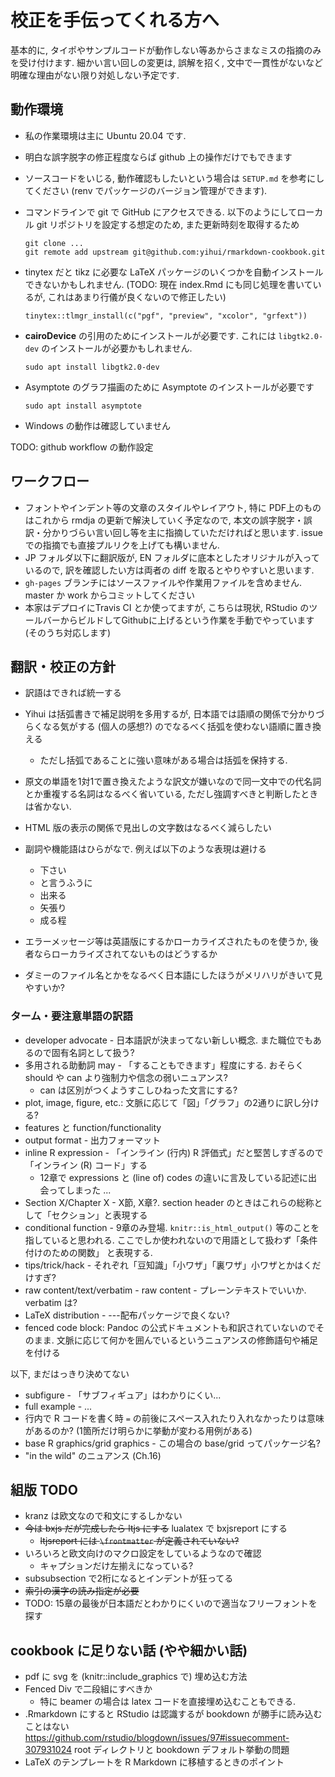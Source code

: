# 校正を手伝ってくれる方へ

基本的に, タイポやサンプルコードが動作しない等あからさまなミスの指摘のみを受け付けます. 細かい言い回しの変更は, 誤解を招く, 文中で一貫性がないなど明確な理由がない限り対処しない予定です.

## 動作環境

* 私の作業環境は主に Ubuntu 20.04 です.
* 明白な誤字脱字の修正程度ならば github 上の操作だけでもできます

* ソースコードをいじる, 動作確認もしたいという場合は `SETUP.md` を参考にしてください (renv でパッケージのバージョン管理ができます).
* コマンドラインで git で GitHub にアクセスできる. 以下のようにしてローカル git リポジトリを設定する想定のため, また更新時刻を取得するため 
  
    ```
    git clone ...
    git remote add upstream git@github.com:yihui/rmarkdown-cookbook.git
    ```

* tinytex だと tikz に必要な LaTeX パッケージのいくつかを自動インストールできないかもしれません. (TODO: 現在 index.Rmd にも同じ処理を書いているが, これはあまり行儀が良くないので修正したい)

    ```
    tinytex::tlmgr_install(c("pgf", "preview", "xcolor", "grfext"))
    ```

* **cairoDevice** の引用のためにインストールが必要です. これには `libgtk2.0-dev` のインストールが必要かもしれません.

    ```
    sudo apt install libgtk2.0-dev
    ```
* Asymptote のグラフ描画のために Asymptote のインストールが必要です

    ```
    sudo apt install asymptote
    ```

* Windows の動作は確認していません

TODO: github workflow の動作設定

## ワークフロー

* フォントやインデント等の文章のスタイルやレイアウト, 特に PDF上のものはこれから rmdja の更新で解決していく予定なので, 本文の誤字脱字・誤訳・分かりづらい言い回し等を主に指摘していただければと思います. issue での指摘でも直接プルリクを上げても構いません.
* JP フォルダ以下に翻訳版が, EN フォルダに底本としたオリジナルが入っているので, 訳を確認したい方は両者の diff を取るとやりやすいと思います.
* `gh-pages` ブランチにはソースファイルや作業用ファイルを含めません. master か work からコミットしてください
* 本家はデプロイにTravis CI とか使ってますが, こちらは現状, RStudio のツールバーからビルドしてGithubに上げるという作業を手動でやっています (そのうち対応します)


## 翻訳・校正の方針

* 訳語はできれば統一する
* Yihui は括弧書きで補足説明を多用するが, 日本語では語順の関係で分かりづらくなる気がする (個人の感想?) のでなるべく括弧を使わない語順に置き換える
  * ただし括弧であることに強い意味がある場合は括弧を保持する.
* 原文の単語を1対1で置き換えたような訳文が嫌いなので同一文中での代名詞とか重複する名詞はなるべく省いている, ただし強調すべきと判断したときは省かない.
* HTML 版の表示の関係で見出しの文字数はなるべく減らしたい
* 副詞や機能語はひらがなで. 例えば以下のような表現は避ける
  * 下さい
  * と言うふうに
  * 出来る
  * 矢張り
  * 成る程

* エラーメッセージ等は英語版にするかローカライズされたものを使うか, 後者ならローカライズされてないものはどうするか
* ダミーのファイル名とかをなるべく日本語にしたほうがメリハリがきいて見やすいか?

### ターム・要注意単語の訳語

* developer advocate - 日本語訳が決まってない新しい概念. また職位でもあるので固有名詞として扱う?
* 多用される助動詞 may - 「することもできます」程度にする. おそらく should や can より強制力や信念の弱いニュアンス?
  * can は区別がつくようすこしひねった文言にする?
* plot, image, figure, etc.: 文脈に応じて「図」「グラフ」の2通りに訳し分ける?
* features と function/functionality
* output format - 出力フォーマット
* inline R expression - 「インライン (行内) R 評価式」だと堅苦しすぎるので「インライン (R) コード」する
  * 12章で expressions と (line of) codes の違いに言及している記述に出会ってしまった ...
* Section X/Chapter X - X節, X章?. section header のときはこれらの総称として「セクション」と表現する
* conditional function - 9章のみ登場. `knitr::is_html_output()` 等のことを指していると思われる. ここでしか使われないので用語として扱わず「条件付けのための関数」 と表現する.
* tips/trick/hack - それぞれ「豆知識」「小ワザ」「裏ワザ」小ワザとかはくだけすぎ?
* raw content/text/verbatim - raw content - プレーンテキストでいいか. verbatim は?
* LaTeX distribution - ---配布パッケージで良くない?
* fenced code block: Pandoc の公式ドキュメントも和訳されていないのでそのまま. 文脈に応じて何かを囲んでいるというニュアンスの修飾語句や補足を付ける

以下, まだはっきり決めてない

* subfigure - 「サブフィギュア」はわかりにくい...
* full example - ...
* 行内で R コードを書く時 `=` の前後にスペース入れたり入れなかったりは意味があるのか? (1箇所だけ明らかに挙動が変わる用例がある)
* base R graphics/grid graphics - この場合の base/grid ってパッケージ名?
* "in the wild" のニュアンス (Ch.16)

## 組版 TODO

* kranz は欧文なので和文にするしかない
* ~~今は bxjs だが完成したら ltjs にする~~ lualatex で bxjsreport にする
  * ~~ltjsreport には `\frontmatter` が定義されていない?~~
* いろいろと欧文向けのマクロ設定をしているようなので確認
  * キャプションだけ左揃えになっている?
* subsubsection で2桁になるとインデントが狂ってる
* ~~索引の漢字の読み指定が必要~~
* TODO: 15章の最後が日本語だとわかりにくいので適当なフリーフォントを探す

## cookbook に足りない話 (やや細かい話)

* pdf に svg を (knitr::include_graphics で) 埋め込む方法
* Fenced Div で二段組にすべきか
  + 特に beamer の場合は latex コードを直接埋め込むこともできる.  
* .Rmarkdown にすると RStudio は認識するが bookdown が勝手に読み込むことはない https://github.com/rstudio/blogdown/issues/97#issuecomment-307931024 root ディレクトリと bookdown デフォルト挙動の問題
* LaTeX のテンプレートを R Markdown に移植するときのポイント
